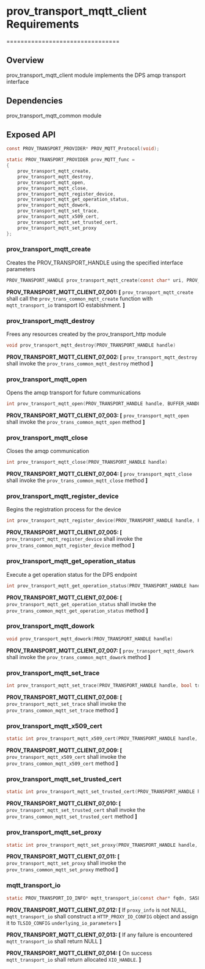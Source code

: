 # prov_transport_mqtt_client Requirements

================================

## Overview

prov_transport_mqtt_client module implements the DPS amqp transport interface

## Dependencies

prov_transport_mqtt_common module

## Exposed API

```c
const PROV_TRANSPORT_PROVIDER* PROV_MQTT_Protocol(void);

static PROV_TRANSPORT_PROVIDER prov_MQTT_func = 
{
    prov_transport_mqtt_create,
    prov_transport_mqtt_destroy,
    prov_transport_mqtt_open,
    prov_transport_mqtt_close,
    prov_transport_mqtt_register_device,
    prov_transport_mqtt_get_operation_status,
    prov_transport_mqtt_dowork,
    prov_transport_mqtt_set_trace,
    prov_transport_mqtt_x509_cert,
    prov_transport_mqtt_set_trusted_cert,
    prov_transport_mqtt_set_proxy
};
```

### prov_transport_mqtt_create

Creates the PROV_TRANSPORT_HANDLE using the specified interface parameters

```c
PROV_TRANSPORT_HANDLE prov_transport_mqtt_create(const char* uri, PROV_HSM_TYPE type, const char* scope_id, const char* registration_id, const char* prov_api_version)
```

**PROV_TRANSPORT_MQTT_CLIENT_07_001: [** `prov_transport_mqtt_create` shall call the `prov_trans_common_mqtt_create` function with `mqtt_transport_io` transport IO estabishment. **]**

### prov_transport_mqtt_destroy

Frees any resources created by the prov_transport_http module

```c
void prov_transport_mqtt_destroy(PROV_TRANSPORT_HANDLE handle)
```

**PROV_TRANSPORT_MQTT_CLIENT_07_002: [** `prov_transport_mqtt_destroy` shall invoke the `prov_trans_common_mqtt_destroy` method **]**

### prov_transport_mqtt_open

Opens the amqp transport for future communications

```c
int prov_transport_mqtt_open(PROV_TRANSPORT_HANDLE handle, BUFFER_HANDLE ek, BUFFER_HANDLE srk, PROV_TRANSPORT_REGISTER_DATA_CALLBACK data_callback, void* user_ctx, PROV_TRANSPORT_STATUS_CALLBACK status_cb, void* status_ctx)
```

**PROV_TRANSPORT_MQTT_CLIENT_07_003: [** `prov_transport_mqtt_open` shall invoke the `prov_trans_common_mqtt_open` method **]**

### prov_transport_mqtt_close

Closes the amqp communication

```c
int prov_transport_mqtt_close(PROV_TRANSPORT_HANDLE handle)
```

**PROV_TRANSPORT_MQTT_CLIENT_07_004: [** `prov_transport_mqtt_close` shall invoke the `prov_trans_common_mqtt_close` method **]**

### prov_transport_mqtt_register_device

Begins the registration process for the device

```c
int prov_transport_mqtt_register_device(PROV_TRANSPORT_HANDLE handle, PROV_TRANSPORT_CHALLENGE_CALLBACK reg_challenge_cb, void* user_ctx)
```

**PROV_TRANSPORT_MQTT_CLIENT_07_005: [** `prov_transport_mqtt_register_device` shall invoke the `prov_trans_common_mqtt_register_device` method **]**

### prov_transport_mqtt_get_operation_status

Execute a get operation status for the DPS endpoint

```c
int prov_transport_mqtt_get_operation_status(PROV_TRANSPORT_HANDLE handle)
```

**PROV_TRANSPORT_MQTT_CLIENT_07_006: [** `prov_transport_mqtt_get_operation_status` shall invoke the `prov_trans_common_mqtt_get_operation_status` method **]**

### prov_transport_mqtt_dowork

```c
void prov_transport_mqtt_dowork(PROV_TRANSPORT_HANDLE handle)
```

**PROV_TRANSPORT_MQTT_CLIENT_07_007: [** `prov_transport_mqtt_dowork` shall invoke the `prov_trans_common_mqtt_dowork` method **]**

### prov_transport_mqtt_set_trace

```c
int prov_transport_mqtt_set_trace(PROV_TRANSPORT_HANDLE handle, bool trace_on)
```

**PROV_TRANSPORT_MQTT_CLIENT_07_008: [** `prov_transport_mqtt_set_trace` shall invoke the `prov_trans_common_mqtt_set_trace` method **]**

### prov_transport_mqtt_x509_cert

```c
static int prov_transport_mqtt_x509_cert(PROV_TRANSPORT_HANDLE handle, const char* certificate, const char* private_key)
```

**PROV_TRANSPORT_MQTT_CLIENT_07_009: [** `prov_transport_mqtt_x509_cert` shall invoke the `prov_trans_common_mqtt_x509_cert` method **]**

### prov_transport_mqtt_set_trusted_cert

```c
static int prov_transport_mqtt_set_trusted_cert(PROV_TRANSPORT_HANDLE handle, const char* certificate)
```

**PROV_TRANSPORT_MQTT_CLIENT_07_010: [** `prov_transport_mqtt_set_trusted_cert` shall invoke the `prov_trans_common_mqtt_set_trusted_cert` method **]**

### prov_transport_mqtt_set_proxy

```c
static int prov_transport_mqtt_set_proxy(PROV_TRANSPORT_HANDLE handle, const HTTP_PROXY_OPTIONS* proxy_options)
```

**PROV_TRANSPORT_MQTT_CLIENT_07_011: [** `prov_transport_mqtt_set_proxy` shall invoke the `prov_trans_common_mqtt_set_proxy` method **]**

### mqtt_transport_io

```c
static PROV_TRANSPORT_IO_INFO* mqtt_transport_io(const char* fqdn, SASL_MECHANISM_HANDLE sasl_mechanism, const HTTP_PROXY_OPTIONS* proxy_info)
```

**PROV_TRANSPORT_MQTT_CLIENT_07_012: [** If `proxy_info` is not NULL, `mqtt_transport_io` shall construct a `HTTP_PROXY_IO_CONFIG` object and assign it to `TLSIO_CONFIG` `underlying_io_parameters` **]**

**PROV_TRANSPORT_MQTT_CLIENT_07_013: [** If any failure is encountered `mqtt_transport_io` shall return NULL **]**

**PROV_TRANSPORT_MQTT_CLIENT_07_014: [** On success `mqtt_transport_io` shall return allocated `XIO_HANDLE`. **]**
